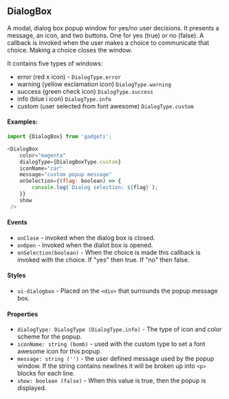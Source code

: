 <a name="module_DialogBox"></a>

## DialogBox
A modal, dialog box popup window for yes/no user decisions.It presents a message, an icon, and two buttons.  One foryes (true) or no (false).  A callback is invoked when theuser makes a choice to communicate that choice.  Making achoice closes the window.It contains five types of windows:- error (red x icon) - `DialogType.error`- warning (yellow exclamation icon) `DialogType.warning`- success (green check icon) `DialogType.success`- info (blue i icon) `DialogType.info`- custom (user selected from font awesome) `DialogType.custom`#### Examples:```javascriptimport {DialogBox} from 'gadgets';<DialogBox    color="magenta"    dialogType={DialogBoxType.custom}    iconName="car"    message="custom popup message"    onSelection={(flag: boolean) => {        console.log(`Dialog selection: ${flag}`);    }}    show />```#### Events- `onClose` - invoked when the dialog box is closed.- `onOpen` - invoked when the dialot box is opened.- `onSelection(boolean)` - When the choice is made thiscallback is invoked with the choice.  If "yes" then true.If "no" then false.#### Styles- `ui-dialogbox` - Placed on the `<div>` that surrounds thepopup message box.#### Properties- `dialogType: DialogType (DialogType.info)` - The type of iconand color scheme for the popup.- `iconName: string (bomb)` - used with the custom type to seta font awesome icon for this popup.- `message: string ('')` - the user defined message used by thepopup window.  If the string contains newlines it will bebroken up into `<p>` blocks for each line.- `show: boolean (false)` - When this value is true, then thepopup is displayed.

